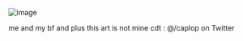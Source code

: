 ![image](https://github.com/doriskit/doriskit/assets/156558956/4974819b-a989-43ea-8f47-d978a24edfec)

me and my bf and plus this art is not mine cdt : @/caplop on Twitter

